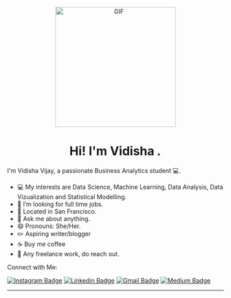 <p align="center">
<img alt="GIF" src="https://github.com/arsentieva/arsentieva/blob/main/code.gif?raw=true" height="280" />
 <p/>
<h1 align="center"> Hi! I'm Vidisha <img src="https://user-images.githubusercontent.com/1303154/88677602-1635ba80-d120-11ea-84d8-d263ba5fc3c0.gif" width="10px" alt="hi"></h1>

I'm Vidisha Vijay, a passionate Business Analytics student 💻.

<!-- TODO: Add last video link -->


- :computer: My interests are Data Science, Machine Learning, Data Analysis, Data Vizualization and Statistical Modelling.
- 🤔 I’m looking for full time jobs.
- :bridge_at_night: Located in San Francisco.
- :speech_balloon: Ask me about anything.
- 😄 Pronouns: She/Her.
- :pencil2: Aspiring writer/blogger
- :coffee: Buy me coffee
- :briefcase: Any freelance work, do reach out.

Connect with Me:

[![Instagram Badge](https://img.shields.io/badge/-@pink_horcrux-F44747?style=flat-square&labelColor=F44747&logo=instagram&logoColor=white&link=https://instagram.com/pink_horcrux)](https://instagram.com/pink_horcrux) [![Linkedin Badge](https://img.shields.io/badge/-vidishavijay-blue?style=flat-square&logo=Linkedin&logoColor=white&link=https://www.linkedin.com/in/vidisha-vijay-a35790123/)](https://www.linkedin.com/in/vidisha-vijay-a35790123/)
[![Gmail Badge](https://img.shields.io/badge/-vidisha105.vv@gmail.com-c14438?style=flat-square&logo=Gmail&logoColor=white&link=mailto:vidisha105.vv@gmail.com)](mailto:vidisha105.vv@gmail.com)
[![Medium Badge](https://img.shields.io/badge/-@vidishavijay-000000?style=flat&labelColor=000000&logo=Medium&link=https://medium.com/@)](https://medium.com/@vvijay_42284)
<hr>
